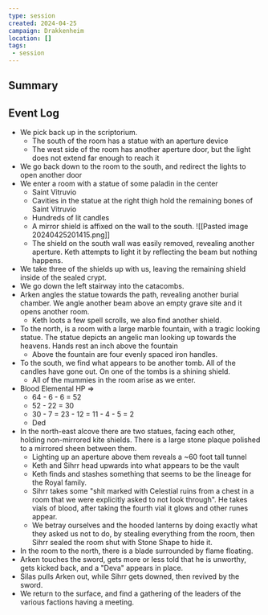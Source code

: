 ```yaml
---
type: session
created: 2024-04-25
campaign: Drakkenheim
location: []
tags:
 - session
---
```



## Summary

## Event Log

- We pick back up in the scriptorium.
	- The south of the room has a statue with an aperture device
	- The west side of the room has another aperture door, but the light does not extend far enough to reach it
- We go back down to the room to the south, and redirect the lights to open another door
- We enter a room with a statue of some paladin in the center
	- Saint Vitruvio
	- Cavities in the statue at the right thigh hold the remaining bones of Saint Vitruvio
	- Hundreds of lit candles
	- A mirror shield is affixed on the wall to the south.
	 ![[Pasted image 20240425201415.png]]
	- The shield on the south wall was easily removed, revealing another aperture. Keth attempts to light it by reflecting the beam but nothing happens.
- We take three of the shields up with us, leaving the remaining shield inside of the sealed crypt.
- We go down the left stairway into the catacombs.
- Arken angles the statue towards the path, revealing another burial chamber. We angle another beam above an empty grave site and it opens another room.
	- Keth loots a few spell scrolls, we also find another shield.
- To the north, is a room with a large marble fountain, with a tragic looking statue. The statue depicts an angelic man looking up towards the heavens. Hands rest an inch above the fountain
	- Above the fountain are four evenly spaced iron handles.
- To the south, we find what appears to be another tomb. All of the candles have gone out. On one of the tombs is a shining shield.
	- All of the mummies in the room arise as we enter.
- Blood Elemental HP =>
	- 64 - 6 - 6 = 52
	- 52 - 22 = 30
	- 30 - 7 = 23 - 12 = 11 - 4 - 5 = 2
	- Ded
- In the north-east alcove there are two statues, facing each other, holding non-mirrored kite shields. There is a large stone plaque polished to a mirrored sheen between them.
	- Lighting up an aperture above them reveals a ~60 foot tall tunnel
	- Keth and Sihrr head upwards into what appears to be the vault
	- Keth finds and stashes something that seems to be the lineage for the Royal family.
	- Sihrr takes some "shit marked with Celestial ruins from a chest in a room that we were explicitly asked to not look through". He takes vials of blood, after taking the fourth vial it glows and other runes appear.
	- We betray ourselves and the hooded lanterns by doing exactly what they asked us not to do, by stealing everything from the room, then Sihrr sealed the room shut with Stone Shape to hide it.
- In the room to the north, there is a blade surrounded by flame floating.
- Arken touches the sword, gets more or less told that he is unworthy, gets kicked back, and a "Deva" appears in place.
- Silas pulls Arken out, while Sihrr gets downed, then revived by the sword.
- We return to the surface, and find a gathering of the leaders of the various factions having a meeting.

